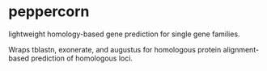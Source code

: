 # peppercorn

lightweight homology-based gene prediction for single gene families.

Wraps tblastn, exonerate, and augustus for homologous protein alignment-based prediction of homologous loci.
